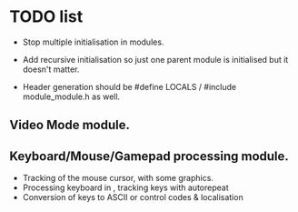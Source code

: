 # TODO list

- Stop multiple initialisation in modules.
- Add recursive initialisation so just one parent module is initialised but it doesn't matter.

- Header generation should be #define LOCALS / #include module_module.h as well.

## Video Mode module.


## Keyboard/Mouse/Gamepad processing module.
- Tracking of the mouse cursor, with some graphics.
- Processing keyboard in , tracking keys with autorepeat
- Conversion of keys to ASCII or control codes & localisation
